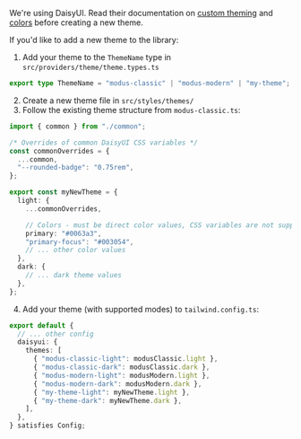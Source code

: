 We're using DaisyUI. Read their documentation on [custom theming](https://daisyui.com/docs/themes/#-4)
and [colors](https://daisyui.com/docs/colors/) before creating a new theme.

If you'd like to add a new theme to the library:

1. Add your theme to the `ThemeName` type in `src/providers/theme/theme.types.ts`

```typescript
export type ThemeName = "modus-classic" | "modus-modern" | "my-theme";
```

2. Create a new theme file in `src/styles/themes/`
3. Follow the existing theme structure from `modus-classic.ts`:

```typescript
import { common } from "./common";

/* Overrides of common DaisyUI CSS variables */
const commonOverrides = {
  ...common,
  "--rounded-badge": "0.75rem",
};

export const myNewTheme = {
  light: {
    ...commonOverrides,

    // Colors - must be direct color values, CSS variables are not supported
    primary: "#0063a3",
    "primary-focus": "#003054",
    // ... other color values
  },
  dark: {
    // ... dark theme values
  },
};
```

4. Add your theme (with supported modes) to `tailwind.config.ts`:

```typescript
export default {
  // ... other config
  daisyui: {
    themes: [
      { "modus-classic-light": modusClassic.light },
      { "modus-classic-dark": modusClassic.dark },
      { "modus-modern-light": modusModern.light },
      { "modus-modern-dark": modusModern.dark },
      { "my-theme-light": myNewTheme.light },
      { "my-theme-dark": myNewTheme.dark },
    ],
  },
} satisfies Config;
```
